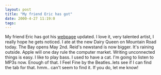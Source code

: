 ```yaml
---
layout: post
title: "My friend Eric has got"
date: 2000-4-27 11:19:0
tags: 
---
```


My friend Eric has got his [webpage][1] updated. I love it, very talented artist, I really hope he gets noticed. I ate at the new Dairy Queen on Mountain Road today. The Bay opens May 2nd. Reid's newstand is now bigger. It's raining outside. Apple will one day rule the computer market. Writing unconnected things is easy. I like to play bass. I used to have a cat. I'm going to listen to MP3s now. Enough of that. I Feel Fine by the Beatles..lets see if I can find the tab for that. hmm.. can't seem to find it. If you do, let me know!



   [1]: http://personal.nbnet.nb.ca/edleblan/
